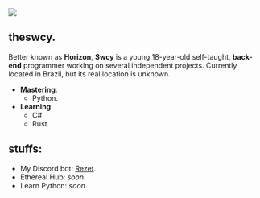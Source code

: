 <div>
  <img src=https://media.discordapp.net/attachments/1072730477796020286/1202649706543718430/jjijijiji.jpg />
</div>


## theswcy.
Better known as **Horizon**, **Swcy** is a young 18-year-old self-taught, **back-end** programmer working on several independent projects. Currently located in Brazil, but its real location is unknown.
- **Mastering**:
  - Python.
- **Learning**:
  - C#.
  - Rust.

## stuffs:
- My Discord bot: [Rezet](https://discord.com/api/oauth2/authorize?client_id=889388725719683082&permissions=1237756275959&scope=applications.commands%20bot).
- Ethereal Hub: *soon*.
- Learn Python: *soon*.

